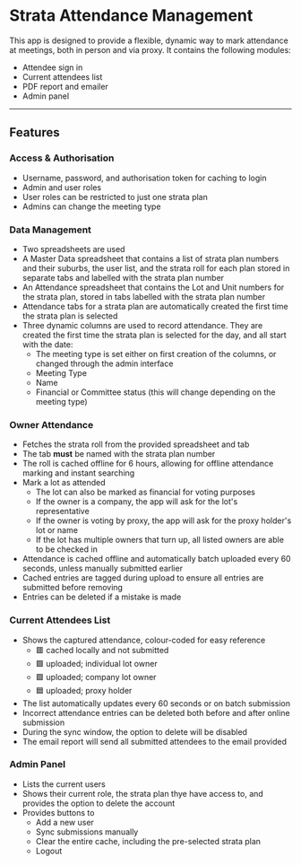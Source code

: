 # Strata Attendance Management
This app is designed to provide a flexible, dynamic way to mark attendance at meetings, both in person and via proxy. It contains the following modules:
- Attendee sign in
- Current attendees list
- PDF report and emailer
- Admin panel

---
## Features
### Access & Authorisation
- Username, password, and authorisation token for caching to login
- Admin and user roles
- User roles can be restricted to just one strata plan
- Admins can change the meeting type

### Data Management
- Two spreadsheets are used
- A Master Data spreadsheet that contains a list of strata plan numbers and their suburbs, the user list, and the strata roll for each plan stored in separate tabs and labelled with the strata plan number
- An Attendance spreadsheet that contains the Lot and Unit numbers for the strata plan, stored in tabs labelled with the strata plan number
- Attendance tabs for a strata plan are automatically created the first time the strata plan is selected
- Three dynamic columns are used to record attendance. They are created the first time the strata plan is selected for the day, and all start with the date:
    - The meeting type is set either on first creation of the columns, or changed through the admin interface
    - Meeting Type
    - Name
    - Financial or Committee status (this will change depending on the meeting type)

### Owner Attendance
- Fetches the strata roll from the provided spreadsheet and tab
- The tab **must** be named with the strata plan number
- The roll is cached offline for 6 hours, allowing for offline attendance marking and instant searching
- Mark a lot as attended
    - The lot can also be marked as financial for voting purposes
    - If the owner is a company, the app will ask for the lot's representative
    - If the owner is voting by proxy, the app will ask for the proxy holder's lot or name
    - If the lot has multiple owners that turn up, all listed owners are able to be checked in
- Attendance is cached offline and automatically batch uploaded every 60 seconds, unless manually submitted earlier
- Cached entries are tagged during upload to ensure all entries are submitted before removing
- Entries can be deleted if a mistake is made

### Current Attendees List
- Shows the captured attendance, colour-coded for easy reference
    - 🟥 cached locally and not submitted
    - 🟩 uploaded; individual lot owner
    - 🟪 uploaded; company lot owner
    - 🟦 uploaded; proxy holder
- The list automatically updates every 60 seconds or on batch submission
- Incorrect attendance entries can be deleted both before and after online submission
- During the sync window, the option to delete will be disabled
- The email report will send all submitted attendees to the email provided

### Admin Panel
- Lists the current users
- Shows their current role, the strata plan thye have access to, and provides the option to delete the account
- Provides buttons to
    - Add a new user
    - Sync submissions manually
    - Clear the entire cache, including the pre-selected strata plan
    - Logout